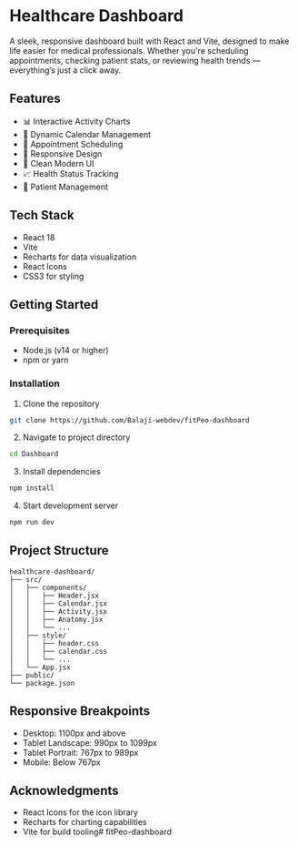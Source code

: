 # Healthcare Dashboard

A sleek, responsive dashboard built with React and Vite, designed to make life easier for medical professionals. Whether you're scheduling appointments, checking patient stats, or reviewing health trends — everything’s just a click away.

## Features

- 📊 Interactive Activity Charts
- 📅 Dynamic Calendar Management
- 🏥 Appointment Scheduling
- 📱 Responsive Design
- 🎨 Clean Modern UI
- 📈 Health Status Tracking
- 👤 Patient Management

## Tech Stack

- React 18
- Vite
- Recharts for data visualization
- React Icons
- CSS3 for styling

## Getting Started

### Prerequisites

- Node.js (v14 or higher)
- npm or yarn

### Installation

1. Clone the repository
```bash
git clone https://github.com/Balaji-webdev/fitPeo-dashboard
```

2. Navigate to project directory
```bash
cd Dashboard
```

3. Install dependencies
```bash
npm install
```

4. Start development server
```bash
npm run dev
```

## Project Structure

```
healthcare-dashboard/
├── src/
│   ├── components/
│   │   ├── Header.jsx
│   │   ├── Calendar.jsx
│   │   ├── Activity.jsx
│   │   ├── Anatomy.jsx
│   │   └── ...
│   ├── style/
│   │   ├── header.css
│   │   ├── calendar.css
│   │   └── ...
│   └── App.jsx
├── public/
└── package.json
```

## Responsive Breakpoints

- Desktop: 1100px and above
- Tablet Landscape: 990px to 1099px
- Tablet Portrait: 767px to 989px
- Mobile: Below 767px


## Acknowledgments

- React Icons for the icon library
- Recharts for charting capabilities
- Vite for build tooling#   f i t P e o - d a s h b o a r d 
 
 
